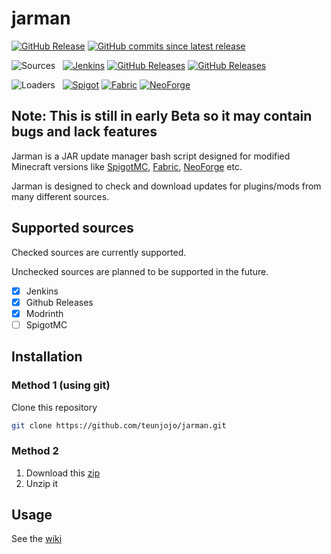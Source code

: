 # jarman

[![GitHub Release](https://img.shields.io/github/v/release/teunjojo/jarman?style=for-the-badge)](https://github.com/teunjojo/jarman/releases)
[![GitHub commits since latest release](https://img.shields.io/github/commits-since/teunjojo/jarman/latest?style=for-the-badge)](https://github.com/teunjojo/jarman/commits)

![Sources](https://img.shields.io/badge/Supported_Sources-gray?style=for-the-badge)&nbsp;&nbsp;
[![Jenkins](https://img.shields.io/badge/Jenkins-D24939?style=for-the-badge&logo=jenkins&logoColor=fff)](https://www.jenkins.io/)
[![GitHub Releases](https://img.shields.io/badge/Github-181717?style=for-the-badge&logo=github&logoColor=fff)](https://docs.github.com/en/repositories/releasing-projects-on-github)
[![GitHub Releases](https://img.shields.io/badge/Modrinth-00AF5C?style=for-the-badge&logo=modrinth&logoColor=fff)](https://modrinth.com/)

![Loaders](https://img.shields.io/badge/Supported_loaders-gray?style=for-the-badge)&nbsp;&nbsp;
[![Spigot](https://img.shields.io/badge/Spigot-ED8106?style=for-the-badge&logo=spigotmc&logoColor=fff)](https://www.spigotmc.org/)
[![Fabric](https://img.shields.io/badge/Fabric-BCB29C?style=for-the-badge&logo=fabricmc&logoColor=333)](https://fabricmc.net/)
[![NeoForge](https://img.shields.io/badge/NeoForge-d7742f?style=for-the-badge&logo=neoforge&logoColor=fff)](https://neoforged.net/)

## Note: This is still in early Beta so it may contain bugs and lack features

Jarman is a JAR update manager bash script designed for modified Minecraft versions like [SpigotMC](https://www.spigotmc.org/), [Fabric](https://fabricmc.net/), [NeoForge](https://neoforged.net/) etc.

Jarman is designed to check and download updates for plugins/mods from many different sources.

## Supported sources

Checked sources are currently supported.

Unchecked sources are planned to be supported in the future.

- [x] Jenkins
- [x] Github Releases
- [x] Modrinth
- [ ] SpigotMC

## Installation

### Method 1 (using git)

Clone this repository

``` bash
git clone https://github.com/teunjojo/jarman.git
```

### Method 2

1. Download this [zip](https://github.com/teunjojo/jarman/archive/refs/heads/main.zip)
2. Unzip it

## Usage

See the [wiki](../../wiki)
